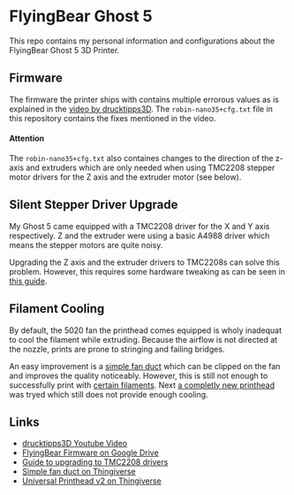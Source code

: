 # FlyingBear Ghost 5
This repo contains my personal information and configurations about the FlyingBear Ghost 5 3D Printer.

## Firmware

The firmware the printer ships with contains multiple errorous values as is explained in the [video by drucktipps3D](https://www.youtube.com/watch?v=z7eNHElRNNM). The `robin-nano35+cfg.txt` file in this repository contains the fixes mentioned in the video. 

#### Attention

The `robin-nano35+cfg.txt` also containes changes to the direction of the z-axis and extruders which are only needed when using TMC2208 stepper motor drivers for the Z axis and the extruder motor (see below).

## Silent Stepper Driver Upgrade
My Ghost 5 came equipped with a TMC2208 driver for the X and Y axis respectively. Z and the extruder were using a basic A4988 driver which means the stepper motors are quite noisy.

Upgrading the Z axis and the extruder drivers to TMC2208s can solve this problem. However, this requires some hardware tweaking as can be seen in [this guide](https://flyingbearghost.com/en/tmc2209).

## Filament Cooling

By default, the 5020 fan the printhead comes equipped is wholy inadequat to cool the filament while extruding. Because the airflow is not directed at the nozzle, prints are prone to stringing and failing bridges.

An easy improvement is a [simple fan duct](https://www.thingiverse.com/thing:4597917) which can be clipped on the fan and improves the quality noticeably. However, this is still not enough to successfully print with [certain filaments](https://www.dasfilament.de/filament-refill/pla-1-75-mm/270/pla-filament-1-75-mm-weiss-refill-800-g). Next [a completly new printhead](https://www.thingiverse.com/thing:4615328) was tryed which still does not provide enough cooling.

## Links
* [drucktipps3D Youtube Video](https://www.youtube.com/watch?v=z7eNHElRNNM)
* [FlyingBear Firmware on Google Drive](https://drive.google.com/drive/folders/1ZUuk_V8Bdn0Vt0OC19J2wQ0Nd3v5MbL4)
* [Guide to upgrading to TMC2208 drivers](https://flyingbearghost.com/en/tmc2209)
* [Simple fan duct on Thingiverse](https://www.thingiverse.com/thing:4597917)
* [Universal Printhead v2 on Thingiverse](https://www.thingiverse.com/thing:4615328)